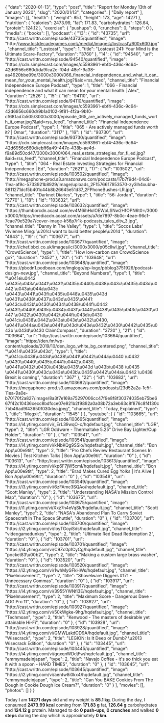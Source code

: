 {
    "date": "2020-01-13",
    "type": "post",
    "title": "Report for Monday 13th of January 2020",
    "slug": "2020\/01\/13",
    "categories": [
        "Daily report"
    ],
    "images": [],
    "health": {
        "weight": 85.1,
        "height": 173,
        "age": 14271
    },
    "nutrition": {
        "calories": 2473.99,
        "fat": 171.83,
        "carbohydrates": 126.64,
        "protein": 124.12
    },
    "exercise": {
        "pushups": 0,
        "crunches": 0,
        "steps": 0
    },
    "media": {
        "books": [],
        "podcast": {
            "13": {
                "id": "43735",
                "url": "http:\/\/cast.writtn.com\/episode\/43735\/quantified",
                "image": "http:\/\/www.lostdecadegames.com\/media\/images\/lostcast\/600x600.jpg",
                "channel_title": "Lostcast",
                "type": 1,
                "title": "Lostcast 241: Your Mind is the Ultimate Scare-Factory",
                "duration": "3760"
            },
            "14": {
                "id": "94540",
                "url": "http:\/\/cast.writtn.com\/episode\/94540\/quantified",
                "image": "https:\/\/cdn.simplecast.com\/images\/c5593961-ebf4-436c-9c64-42d6956c660d\/da9fca2e-f04d-48e1-9a38-aa4920bbe09d\/3000x3000\/066_financial_independence_and_what_it_can_mean_for_your_mental_health.jpg?&aid=rss_feed",
                "channel_title": "Financial Independence Europe Podcast",
                "type": 1,
                "title": "066 - Financial independence and what it can mean for your mental health | Alex",
                "duration": "2526"
            },
            "15": {
                "id": "94110",
                "url": "http:\/\/cast.writtn.com\/episode\/94110\/quantified",
                "image": "https:\/\/cdn.simplecast.com\/images\/c5593961-ebf4-436c-9c64-42d6956c660d\/9b1a0102-9f81-4f2a-9b10-cf681ad7a505\/3000x3000\/episode_065_are_actively_managed_funds_worth_it_omar.jpg?&aid=rss_feed",
                "channel_title": "Financial Independence Europe Podcast",
                "type": 1,
                "title": "065 - Are actively managed funds worth it? | Omar",
                "duration": "3117"
            },
            "16": {
                "id": "93730",
                "url": "http:\/\/cast.writtn.com\/episode\/93730\/quantified",
                "image": "https:\/\/cdn.simplecast.com\/images\/c5593961-ebf4-436c-9c64-42d6956c660d\/ebff6a49-447e-438b-ae4d-f9a89d50cd47\/3000x3000\/064_real_estate_strategies_for_fi_ed.jpg?&aid=rss_feed",
                "channel_title": "Financial Independence Europe Podcast",
                "type": 1,
                "title": "064 - Real Estate Investing Strategies for Financial Independence | Ed",
                "duration": "2621"
            },
            "17": {
                "id": "103502",
                "url": "http:\/\/cast.writtn.com\/episode\/103502\/quantified",
                "image": "http:\/\/megaphone-prod.s3.amazonaws.com\/podcasts\/17b7f9d4-04d6-11ea-af9c-5733921b8929\/image\/uploads_2F1576617953570-zy3lh4xubha-8811271dcf5b401c44b8b26645e51d37_2FPhoneBushes-LR.jpg",
                "channel_title": "Darknet Diaries",
                "type": 1,
                "title": "56: Jordan",
                "duration": "2770"
            },
            "18": {
                "id": "103632",
                "url": "http:\/\/cast.writtn.com\/episode\/103632\/quantified",
                "image": "https:\/\/thumborcdn.acast.com\/ev4M6ihHoIOEWpLSNw2HfOPN6t0=\/3000x3000\/https:\/\/mediacdn.acast.com\/assets\/a7de7897-8b0c-4eae-96c1-7cae79e529a7\/cover-image-k56p7r1k-podcasts_tales_ditv_3.jpg",
                "channel_title": "Danny In The Valley",
                "type": 1,
                "title": "Socos Labs' Vivienne Ming: \u201cI want to build better people\u201d ",
                "duration": "4643"
            },
            "19": {
                "id": "103677",
                "url": "http:\/\/cast.writtn.com\/episode\/103677\/quantified",
                "image": "http:\/\/ichef.bbci.co.uk\/images\/ic\/3000x3000\/p05cllwl.jpg",
                "channel_title": "CrowdScience",
                "type": 1,
                "title": "How low-carbon can CrowdScience go?",
                "duration": "2452"
            },
            "20": {
                "id": "103648",
                "url": "http:\/\/cast.writtn.com\/episode\/103648\/quantified",
                "image": "https:\/\/pbcdn1.podbean.com\/imglogo\/ep-logo\/pbblog3751926\/podcast-design-new.jpg",
                "channel_title": "Beyond Numbers",
                "type": 1,
                "title": "\u041e\u0442 \u0435\u043a\u0441\u043f\u0435\u0440\u0438\u043c\u0435\u043d\u0442 \u043a\u044a\u043c \u0443\u0441\u043f\u0435\u0448\u0435\u043d \u0431\u0438\u0437\u043d\u0435\u0441: \u043c\u043b\u0430\u0434\u0438\u044f\u0442 \u043f\u0440\u0435\u0434\u043f\u0440\u0438\u0435\u043c\u0430\u0447 \u0422\u0430\u0442\u044f\u043d\u0430 \u041c\u0438\u0442\u043a\u043e\u0432\u0430, \u0441\u044a\u043e\u0441\u043d\u043e\u0432\u0430\u0442\u0435\u043b \u043d\u0430 ClaimCompass",
                "duration": "3720"
            },
            "21": {
                "id": "103664",
                "url": "http:\/\/cast.writtn.com\/episode\/103664\/quantified",
                "image": "https:\/\/den.fm\/wp-content\/uploads\/2019\/10\/den_logo_white_bg_centered.png",
                "channel_title": "\u0414\u0435\u043d",
                "type": 1,
                "title": "\u041c\u0438\u043d\u0438\u0441\u0442\u044a\u0440 \u0432 \u0430\u0440\u0435\u0441\u0442\u0430, \u0441\u0432\u0430\u043b\u0435\u043d \u043b\u0438 \u0435 \u0441\u0430\u043c\u043e\u043b\u0435\u0442\u044a\u0442 \u0438 Brexit is coming",
                "duration": "367"
            },
            "22": {
                "id": "103682",
                "url": "http:\/\/cast.writtn.com\/episode\/103682\/quantified",
                "image": "https:\/\/megaphone-prod.s3.amazonaws.com\/podcasts\/23d52a2a-1c5f-11ea-9a0e-b70170f2a827\/image\/8a3f7e169a75297006cc47f9e8f8f30374035eb75be667f42c10436cecc8bdfcce07e921b2f9892a0a08b72a3eb63c8f876c8f4130c7bb46ad9f43650f030dea.jpeg",
                "channel_title": "Today, Explained",
                "type": 1,
                "title": "Megxit",
                "duration": "1545"
            }
        },
        "youtube": [
            {
                "id": "103665",
                "url": "http:\/\/cast.writtn.com\/episode\/103665\/quantified",
                "image": "https:\/\/i4.ytimg.com\/vi\/_ErL39wqO-c\/hqdefault.jpg",
                "channel_title": "LGR",
                "type": 2,
                "title": "LGR Oddware - Thermaltake 5.25\" Drive Bay Lighter\/Cup Holder",
                "duration": "0"
            },
            {
                "id": "103541",
                "url": "http:\/\/cast.writtn.com\/episode\/103541\/quantified",
                "image": "https:\/\/i4.ytimg.com\/vi\/kNbKQg9SSio\/hqdefault.jpg",
                "channel_title": "Bon App\u00e9tit",
                "type": 2,
                "title": "Pro Chefs Review Restaurant Scenes In Movies | Test Kitchen Talks | Bon App\u00e9tit",
                "duration": "0"
            },
            {
                "id": "103613",
                "url": "http:\/\/cast.writtn.com\/episode\/103613\/quantified",
                "image": "https:\/\/i4.ytimg.com\/vi\/kp6F7jW5cmI\/hqdefault.jpg",
                "channel_title": "Bon App\u00e9tit",
                "type": 2,
                "title": "Brad Makes Cured Egg Yolks | It's Alive | Bon App\u00e9tit",
                "duration": "0"
            },
            {
                "id": "103549",
                "url": "http:\/\/cast.writtn.com\/episode\/103549\/quantified",
                "image": "https:\/\/i3.ytimg.com\/vi\/6zFAme3SQAo\/hqdefault.jpg",
                "channel_title": "Scott Manley",
                "type": 2,
                "title": "Understanding NASA's Mission Control Map",
                "duration": "0"
            },
            {
                "id": "103675",
                "url": "http:\/\/cast.writtn.com\/episode\/103675\/quantified",
                "image": "https:\/\/i1.ytimg.com\/vi\/Xxz7n4eVqSk\/hqdefault.jpg",
                "channel_title": "Scott Manley",
                "type": 2,
                "title": "NASA's Abandoned Plan To Carry Soviet Spacecraft In The Space Shuttle",
                "duration": "0"
            },
            {
                "id": "103700",
                "url": "http:\/\/cast.writtn.com\/episode\/103700\/quantified",
                "image": "https:\/\/i2.ytimg.com\/vi\/IoyTGoyiSds\/hqdefault.jpg",
                "channel_title": "videogamedunkey",
                "type": 2,
                "title": "Ultimate Red Dead Redemption 2",
                "duration": "0"
            },
            {
                "id": "103701",
                "url": "http:\/\/cast.writtn.com\/episode\/103701\/quantified",
                "image": "https:\/\/i4.ytimg.com\/vi\/C9Zc0p1CyCg\/hqdefault.jpg",
                "channel_title": "pocket83\u00b2",
                "type": 2,
                "title": "Making a custom large brass washer",
                "duration": "0"
            },
            {
                "id": "103520",
                "url": "http:\/\/cast.writtn.com\/episode\/103520\/quantified",
                "image": "https:\/\/i2.ytimg.com\/vi\/1whMyGFkHWs\/hqdefault.jpg",
                "channel_title": "Pixelmusement",
                "type": 2,
                "title": "Shovelware Diggers #171 - Unnecessary Commas",
                "duration": "0"
            },
            {
                "id": "103917",
                "url": "http:\/\/cast.writtn.com\/episode\/103917\/quantified",
                "image": "https:\/\/i4.ytimg.com\/vi\/3955YWNfi3E\/hqdefault.jpg",
                "channel_title": "Pixelmusement",
                "type": 2,
                "title": "Maximum Score - Dangerous Dave - ADG Pro 11",
                "duration": "0"
            },
            {
                "id": "103927",
                "url": "http:\/\/cast.writtn.com\/episode\/103927\/quantified",
                "image": "https:\/\/i2.ytimg.com\/vi\/50kWgke-9hg\/hqdefault.jpg",
                "channel_title": "Techmoan",
                "type": 2,
                "title": "Kenwood - The masters of desirable yet attainable Hi-Fi",
                "duration": "0"
            },
            {
                "id": "103928",
                "url": "http:\/\/cast.writtn.com\/episode\/103928\/quantified",
                "image": "https:\/\/i4.ytimg.com\/vi\/GMWLakdOD9A\/hqdefault.jpg",
                "channel_title": "Wisecrack",
                "type": 2,
                "title": "LEGION: Is It Deep or Dumb? \u2013 Wisecrack Edition",
                "duration": "0"
            },
            {
                "id": "103445",
                "url": "http:\/\/cast.writtn.com\/episode\/103445\/quantified",
                "image": "https:\/\/i4.ytimg.com\/vi\/gqxqnWDdjFw\/hqdefault.jpg",
                "channel_title": "emmymadeinjapan",
                "type": 2,
                "title": "Navajo Coffee - it's so thick you eat it with a spoon - HARD TIMES",
                "duration": "0"
            },
            {
                "id": "103645",
                "url": "http:\/\/cast.writtn.com\/episode\/103645\/quantified",
                "image": "https:\/\/i2.ytimg.com\/vi\/aentw8i0kx4\/hqdefault.jpg",
                "channel_title": "emmymadeinjapan",
                "type": 2,
                "title": "Can You BAKE Cookies From The Dough in Cookie Dough Ice Cream?",
                "duration": "0"
            }
        ],
        "movies": [],
        "photos": []
    }
}

Today I am <strong>14271 days</strong> old and my weight is <strong>85.1 kg</strong>. During the day, I consumed <strong>2473.99 kcal</strong> coming from <strong>171.83 g</strong> fat, <strong>126.64 g</strong> carbohydrates and <strong>124.12 g</strong> protein. Managed to do <strong>0 push-ups</strong>, <strong>0 crunches</strong> and walked <strong>0 steps</strong> during the day which is approximately <strong>0 km</strong>.